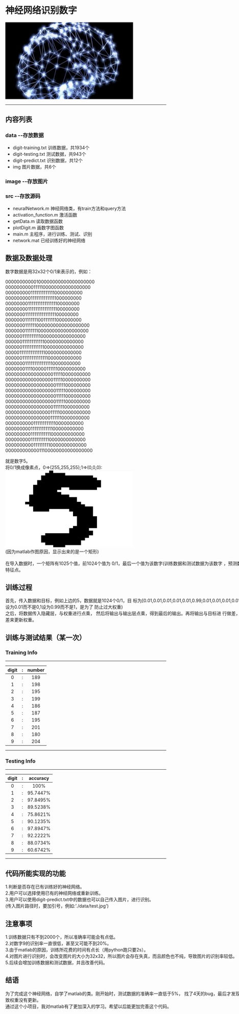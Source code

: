 # 神经网络识别数字
<img src="./image/network.jpg" height="240" width="400">

---

## 内容列表

### data --存放数据
* digit-training.txt 训练数据，共1934个
* digit-testing.txt 测试数据，共943个
* digit-predict.txt 识别数据，共12个
* img 图片数据，共6个

### image --存放图片

### src --存放源码
* neuralNetwork.m 神经网络类，有train方法和query方法
* activation_function.m 激活函数
* getData.m 读取数据函数
* plotDigit.m 画数字图函数
* main.m 主程序，进行训练、测试、识别
* network.mat 已经训练好的神经网络

## 数据及数据处理

数字数据是用32x32个0/1来表示的，例如：<div style='width:300px'>
00000000000100000000000000000000
00000000001111100000000000000000
00000000011111111111110000000000
00000000011111111111111000000000
00000000111111111111111100000000
00000000111111111111111100000000
00000001111111111111111100000000
00000001111111001111111000000000
00000001111110000000000000000000
00000001111111000000000000000000
00000011111111110000000000000000
00000011111111111100000000000000
00000011111111111100000000000000
00000111111111111110000000000000
00000011111111111111000000000000
00000001111111111111110000000000
00000001111000001111110000000000
00000000000000000111110000000000
00000000000000000111110000000000
00000000000000000011111000000000
00000000000000000011111000000000
00000000000000000011111000000000
00000000000000000011111000000000
00000000000000000111111000000000
00000000000000001111100000000000
00000000000000001111110000000000
00000000001111111111110000000000
00000000011111111111100000000000
00000000011111111111000000000000
00000000011111111110000000000000
00000000001111111110000000000000
00000000000011100000000000000000
</div><div style='width:900px;font:20px'>
就是数字5。<br>
将0/1换成像素点，0=>(255,255,255);1=>(0,0,0):<br>
<img src='./image/digit.png' height='240' width='400'><br>
(因为matlab作图原因，显示出来的是一个矩形)
<br><br>
在导入数据时，一个矩阵有1025个值，前1024个值为
0/1，最后一个值为该数字(训练数据和测试数据为该数字
，预测数据都为9)，即设置1024个特征点。
</div>

## 训练过程

<div style='width:900px;font:20px'>
首先，传入数据和目标，例如上边的5，数据就是1024个0/1，目
标为[0.01,0.01,0.01,0.01,0.01,0.99,0.01,0.01,0.01,0.01],
分别为0~9的概率。(0设为0.01而不是0,1设为0.99而不是1，是为了
防止过大权重)<br>之后，将数据传入隐藏层，与权重进行点乘，
然后将输出与输出层点乘，得到最后的输出。再将输出与目标进
行做差，得到误差。最后，根据误差来更新权重。
</div>

## 训练与测试结果（某一次）

### Training Info
---
 | digit| : |  number |
 | :---: | :---: | :---:  |
 | 0 | : | 189 |
 | 1 | : | 198 |
 | 2 | : | 195 |
 | 3 | : | 199 |
 | 4 | : | 186 |
 | 5 | : | 187 |
 | 6 | : | 195 |
 | 7 | : | 201 |
 | 8 | : | 180 |
 | 9 | : | 204 |		 
 
---
 ### Testing Info
---
 | digit | : | accuracy |
 | :---: | :---: | :---: |
 | 0 | : | 100% |
 | 1 | : | 95.7447% |
 | 2 | : | 97.8495% |
 | 3 | : | 89.5238% |
 | 4 | : | 75.8621% |
 | 5 | : | 90.1235% |
 | 6 | : | 97.8947% |
 | 7 | : | 92.2222% |
 | 8 | : | 88.0734% |
 | 9 | : | 60.6742% |
 
---

## 代码所能实现的功能

<div style='width:900px;font:20px'>
1.判断是否存在已有训练好的神经网络。<br>
2.用户可以选择使用已有的神经网络或重新训练。<br>
3.用户可以使用digit-predict.txt中的数据也可以自己传入图片，进行识别。<br>
(传入图片路径时，要加引号，例如:'./data/test.jpg')
</div>

## 注意事项

<div style='width:900px;font:20px'>
1.训练数据只有不到2000个，所以准确率可能会有点低。<br>
2.对数字9的识别率一直很低，甚至又可能不到20%。<br>
3.由于matlab的原因，训练所花费的时间有点长（用python跑只要2s）。<br>
4.对图片进行识别时，会改变图片的大小为32x32，所以图片会存在失真，而且颜色也不纯，导致图片的识别率较低。<br>
5.后续会增加训练数据和测试数据，并且改善代码。
<div>

## 结语

<div style='width:900px;font:20px'>
为了完成这个神经网络，自学了matlab的类。刚开始时，测试数据的准确率一直低于5%，
找了4天的bug，最后才发现是类没有继承handle，导致权重没有更新。<br>
通过这个小项目，我对matlab有了更加深入的学习。希望以后能更加完善这个代码。
<div>